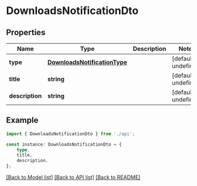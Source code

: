 # DownloadsNotificationDto


## Properties

Name | Type | Description | Notes
------------ | ------------- | ------------- | -------------
**type** | [**DownloadsNotificationType**](DownloadsNotificationType.md) |  | [default to undefined]
**title** | **string** |  | [default to undefined]
**description** | **string** |  | [default to undefined]

## Example

```typescript
import { DownloadsNotificationDto } from './api';

const instance: DownloadsNotificationDto = {
    type,
    title,
    description,
};
```

[[Back to Model list]](../README.md#documentation-for-models) [[Back to API list]](../README.md#documentation-for-api-endpoints) [[Back to README]](../README.md)
